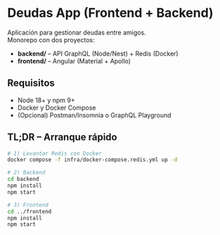 # Deudas App (Frontend + Backend)

Aplicación para gestionar deudas entre amigos.  
Monorepo con dos proyectos:

- **backend/** – API GraphQL (Node/Nest) + Redis (Docker)
- **frontend/** – Angular (Material + Apollo)

## Requisitos

- Node 18+ y npm 9+
- Docker y Docker Compose
- (Opcional) Postman/Insomnia o GraphQL Playground

## TL;DR – Arranque rápido

```bash
# 1) Levantar Redis con Docker
docker compose -f infra/docker-compose.redis.yml up -d

# 2) Backend
cd backend
npm install
npm start

# 3) Frontend
cd ../frontend
npm install
npm start
```
